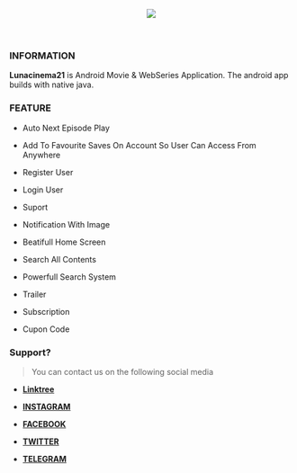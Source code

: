 <p></p><div class="separator" style="clear: both; text-align: center;"><a href="https://1.bp.blogspot.com/-b7q4MJZ4uYY/YNxLS7KWMjI/AAAAAAAAD1Q/qjN9m1dg4-QLVErdh7whJQyQxDGcovG0QCLcBGAsYHQ/s1366/Kantai-Collection.jpg" imageanchor="1" style="margin-left: 1em; margin-right: 1em;"><img border="0" data-original-height="768" data-original-width="1366" src="https://1.bp.blogspot.com/-b7q4MJZ4uYY/YNxLS7KWMjI/AAAAAAAAD1Q/qjN9m1dg4-QLVErdh7whJQyQxDGcovG0QCLcBGAsYHQ/s16000/Kantai-Collection.jpg" /></a></div><br />&nbsp;<p></p>

### INFORMATION
**Lunacinema21** is Android Movie & WebSeries Application. 
The android app builds with native java.

### FEATURE

- Auto Next Episode Play

- Add To Favourite Saves On Account So User Can Access From Anywhere

- Register User

- Login User

- Suport

- Notification With Image

- Beatifull Home Screen

- Search All Contents

- Powerfull Search System

- Trailer

- Subscription 

- Cupon Code 

### Support?

> You can contact us on the following social media

- **[Linktree](https://linktr.ee/lunacinema21/)**

- **[INSTAGRAM](https://www.instagram.com/lunacinema21)**

- **[FACEBOOK](https://www.facebook.com/lunacinema21)**

- **[TWITTER](https://twitter.com/lunacinema21)**

- **[TELEGRAM](https://t.me/lunacinema21)**
